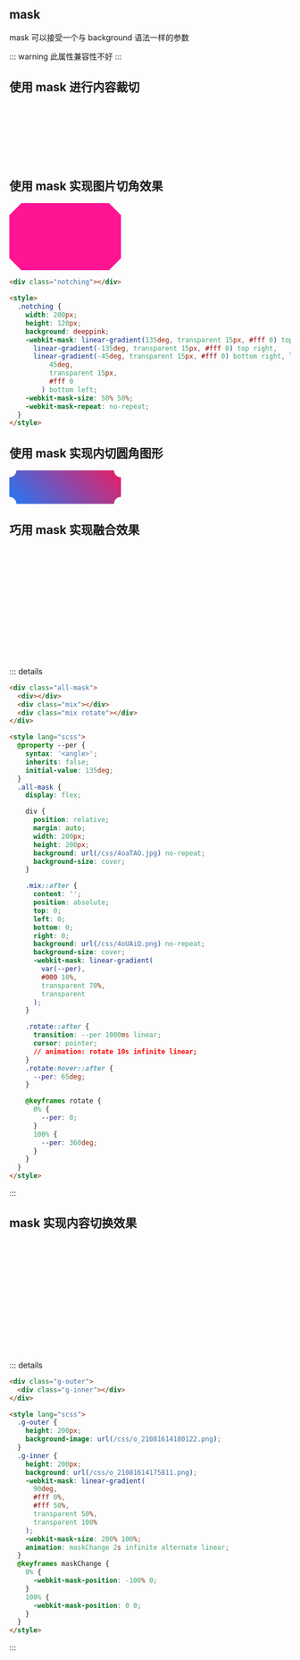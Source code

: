 ## mask

mask 可以接受一个与 background 语法一样的参数

::: warning 此属性兼容性不好
:::

## 使用 mask 进行内容裁切

<div class="linear-gradient1"></div>

<style>
.linear-gradient1 {
    margin: auto;
    position: relative;
    width: 250px;
    height: 100px;
    background: url(/css/4oaTAO.jpg) no-repeat;
    background-size: cover;
    mask: linear-gradient(90deg, transparent, #000);
    -webkit-mask: linear-gradient(90deg, transparent, #000);
}

</style>

## 使用 mask 实现图片切角效果

<div class="notching"></div>

<style>
.notching{
    width: 200px;
    height: 120px;
    background:deeppink;
    -webkit-mask:linear-gradient(135deg, transparent 15px, #fff 0)
        top left,linear-gradient(-135deg, transparent 15px, #fff 0)
        top right,linear-gradient(-45deg, transparent 15px, #fff 0)
        bottom right,linear-gradient(45deg, transparent 15px, #fff 0)
        bottom left;
    -webkit-mask-size: 50% 50%;
    -webkit-mask-repeat: no-repeat;
}

</style>

```html
<div class="notching"></div>

<style>
  .notching {
    width: 200px;
    height: 120px;
    background: deeppink;
    -webkit-mask: linear-gradient(135deg, transparent 15px, #fff 0) top left,
      linear-gradient(-135deg, transparent 15px, #fff 0) top right,
      linear-gradient(-45deg, transparent 15px, #fff 0) bottom right, linear-gradient(
          45deg,
          transparent 15px,
          #fff 0
        ) bottom left;
    -webkit-mask-size: 50% 50%;
    -webkit-mask-repeat: no-repeat;
  }
</style>
```

## 使用 mask 实现内切圆角图形

<div class="mask-inset-circle"></div>

<style>

  .mask-inset-circle {
    width: 200px;
    height: 60px;
    background: linear-gradient(45deg, #2179f5, #e91e63);
    -webkit-mask: radial-gradient(
            circle at 100% 100%,
            transparent 0,
            transparent 12px,#2179f5 13px
        ),radial-gradient(
            circle at 0 0,
            transparent 0,
            transparent 12px,#2179f5 13px
        ),radial-gradient(
            circle at 100% 0,
            transparent 0,
            transparent 12px,#2179f5 13px
        ),radial-gradient(
            circle at 0 100%,
            transparent 0,
            transparent 12px,#2179f5 13px
        );
    -webkit-mask-repeat: no-repeat;
    -webkit-mask-position: right bottom, left top, right top, left bottom;
    -webkit-mask-size: 70% 70%;
}
</style>

## 巧用 mask 实现融合效果

<div class="all-mask">
  <div></div>
  <div class="mix"></div>
  <div class="mix rotate"></div>
</div>

<style lang="scss">
  @property --per {
    syntax: '<angle>';
    inherits: false;
    initial-value: 135deg;
  }
  .all-mask{
    display: flex;
 

    div {
        position: relative;
        margin: auto;
        width: 200px;
        height: 200px;
        background: url(/css/4oaTAO.jpg) no-repeat;
        background-size: cover;
    }

    .mix::after {
        content: "";
        position: absolute;
        top: 0;
        left: 0;
        bottom: 0;
        right: 0;
        background: url(/css/4oUAiQ.png) no-repeat;
        background-size: cover;
        -webkit-mask: linear-gradient(var(--per), #000 10%, transparent 70%, transparent);
    }

    .rotate::after {
        transition: --per 1000ms linear;
        cursor: pointer;
        // animation: rotate 10s infinite linear;
    }
    .rotate:hover::after {
        --per: 65deg;
    }

    @keyframes rotate {
        0% {
            --per: 0;
        }
        100% {
            --per: 360deg;
        }
    }
  }
</style>

::: details

```html
<div class="all-mask">
  <div></div>
  <div class="mix"></div>
  <div class="mix rotate"></div>
</div>

<style lang="scss">
  @property --per {
    syntax: '<angle>';
    inherits: false;
    initial-value: 135deg;
  }
  .all-mask {
    display: flex;

    div {
      position: relative;
      margin: auto;
      width: 200px;
      height: 200px;
      background: url(/css/4oaTAO.jpg) no-repeat;
      background-size: cover;
    }

    .mix::after {
      content: '';
      position: absolute;
      top: 0;
      left: 0;
      bottom: 0;
      right: 0;
      background: url(/css/4oUAiQ.png) no-repeat;
      background-size: cover;
      -webkit-mask: linear-gradient(
        var(--per),
        #000 10%,
        transparent 70%,
        transparent
      );
    }

    .rotate::after {
      transition: --per 1000ms linear;
      cursor: pointer;
      // animation: rotate 10s infinite linear;
    }
    .rotate:hover::after {
      --per: 65deg;
    }

    @keyframes rotate {
      0% {
        --per: 0;
      }
      100% {
        --per: 360deg;
      }
    }
  }
</style>
```

:::

## mask 实现内容切换效果

<div class="g-outer">
    <div class="g-inner"></div>
</div>

<style lang="scss">
.g-outer {
    height: 200px;
    background-image: url(/css/o_21081614180122.png);
}
.g-inner {
    height: 200px;
    background: url(/css/o_21081614175811.png);
    -webkit-mask: linear-gradient(90deg, #fff 0%, #fff 50%, transparent 50%, transparent 100%);
    -webkit-mask-size: 200% 100%;
    animation: maskChange 2s infinite alternate linear;
}
@keyframes maskChange {
    0% {
        -webkit-mask-position: -100% 0;
    }
    100% {
        -webkit-mask-position: 0 0;
    }
}

</style>

::: details

```html
<div class="g-outer">
  <div class="g-inner"></div>
</div>

<style lang="scss">
  .g-outer {
    height: 200px;
    background-image: url(/css/o_21081614180122.png);
  }
  .g-inner {
    height: 200px;
    background: url(/css/o_21081614175811.png);
    -webkit-mask: linear-gradient(
      90deg,
      #fff 0%,
      #fff 50%,
      transparent 50%,
      transparent 100%
    );
    -webkit-mask-size: 200% 100%;
    animation: maskChange 2s infinite alternate linear;
  }
  @keyframes maskChange {
    0% {
      -webkit-mask-position: -100% 0;
    }
    100% {
      -webkit-mask-position: 0 0;
    }
  }
</style>
```

:::
